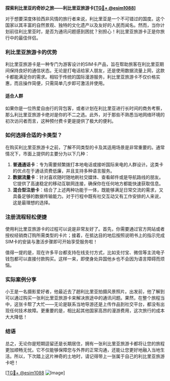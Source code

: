 **探索利比里亚的奇妙之旅——利比里亚旅游卡[[TG💪+ @esim1088](https://t.me/s/esim1088)]**

对于想要深度体验西非风情的旅行者来说，利比里亚是一个不可错过的国度。这个国家以其丰富的自然景观、独特的文化遗产以及友好的人民而闻名。然而，当你计划前往利比里亚时，是否为通讯问题感到困扰？别担心！利比里亚旅游卡正是你旅行中的最佳伴侣。

### 利比里亚旅游卡的优势

利比里亚旅游卡是一种专门为游客设计的SIM卡产品，旨在帮助旅客在利比里亚期间保持良好的通信状态。无论是打电话给家人朋友，还是使用数据流量上网，这款卡都能满足你的需求。相较于传统的国际漫游服务，利比里亚旅游卡不仅价格实惠，而且操作简便，只需简单几步即可激活并使用。

#### 适合人群
如果你是一位热爱自由行的背包客，或者计划在利比里亚进行长时间的商务考察，那么利比里亚旅游卡绝对是你的不二之选。此外，对于那些不熟悉当地网络环境的初次访问者而言，这种预付费卡更是提供了极大的便利。

### 如何选择合适的卡类型？

在购买利比里亚旅游卡之前，了解不同类型的卡及其适用场景是非常重要的。通常情况下，市面上提供的主要分为以下几种：

1. **普通通话卡**：专为需要频繁拨打本地电话或接听国际来电的人群设计。这类卡的优点在于通话资费低廉，并且支持多种语言服务。
2. **数据流量卡**：针对喜欢随时随地刷社交媒体、查看邮件或是导航路线的朋友。它提供了高速稳定的移动互联网连接，确保你在任何地方都能快速获取信息。
3. **混合型注册卡**：结合了上述两种功能于一体，既能够满足日常交流的需求，又具备足够的数据传输能力。对于行程中既有社交互动又有工作安排的人来说，这是最理想的选择。

### 注册流程轻松便捷

使用利比里亚旅游卡的过程可以说是非常友好了。首先，你需要通过官方网站或者授权经销商订购所需类型的卡片；接着，在抵达目的地后按照说明书上的指示完成SIM卡的安装与激活步骤即可开始享受服务啦！

值得一提的是，现在许多平台都支持在线支付方式，比如支付宝、微信等主流电子钱包都可以直接付款购买。这样一来，即使身处异国他乡也不会因为语言障碍而烦恼。

### 实际案例分享

小王是一名摄影爱好者，他最近去了趟利比里亚拍摄风景照片。出发前，他了解到可以通过购买一张利比里亚旅游卡来解决旅途中的通讯问题。果然，在整个旅程当中，这张卡帮了大忙——无论是联系当地导游还是上传作品到社交平台，都没有出现任何技术故障。更重要的是，相比起其他国家高昂的漫游费用，这次旅行的成本大大降低！

### 结语

总之，无论你是短期逗留还是长期居住，拥有一张利比里亚旅游卡都将让您的旅程更加顺畅无忧。它不仅能够保障您与外界的正常沟通，还能让您更好地融入当地生活。所以，下次踏上这片神奇的土地时，请记得带上一张属于自己的利比里亚旅游卡吧！

[[TG💪+ @esim1088](https://t.me/s/esim1088) ![Image](https://i.postimg.cc/4NQfJmqS/Snipaste-2025-05-13-00-14-12.png)]